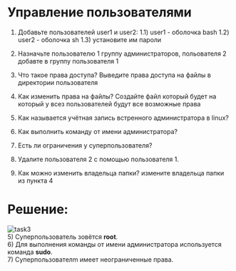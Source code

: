 # Управление пользователями

1) Добавьте пользователей user1 и user2:
    1.1) user1 - оболочка bash
    1.2) user2 - оболочка sh
    1.3) установите им пароли

2) Назначьте пользователю 1 группу администраторов, польователя 2 добавте в группу пользователя 1

3) Что такое права доступа? Выведите права доступа на файлы в директории пользователя

4) Как изменить права на файлы? Создайте файл который будет на который у всез пользователей будут все возможные права

5) Как называется учётная запись встренного администратора в linux?

6) Как выполнить команду от имени администратора?
7) Есть ли ограничения у суперпользователя?
8) Удалите пользователя 2 с помощью пользователя 1.
9) Как можно изменить владельца папки? измените владельца папки из пункта 4

# Решение:
![task3](https://github.com/user-attachments/assets/6cd1799b-dd1a-4ded-b9fa-96e813d47da6)  
5)  Суперпользователь зовётся **root**.  
6)  Для выполнения команды от имени администратора используется команда **sudo**.  
7)  Cуперпользователm имеет неограниченные права.  


